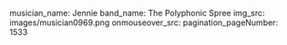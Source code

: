 musician_name: Jennie
band_name: The Polyphonic Spree
img_src: images/musician0969.png
onmouseover_src: 
pagination_pageNumber: 1533